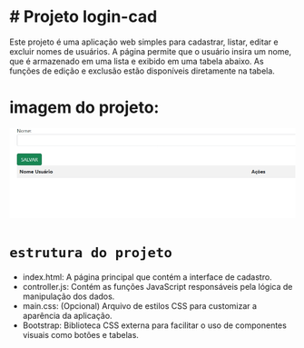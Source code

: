 # # Projeto login-cad
 
Este projeto é uma aplicação web simples para cadastrar, listar, editar e excluir nomes de usuários. A página permite que o usuário insira um nome, que é armazenado em uma lista e exibido em uma tabela abaixo. As funções de edição e exclusão estão disponíveis diretamente na tabela.


# imagem do projeto:
![](cadastro.jpeg)

# ``estrutura do projeto``

* index.html: A página principal que contém a interface de cadastro.
* controller.js: Contém as funções JavaScript responsáveis pela lógica de manipulação dos dados.
* main.css: (Opcional) Arquivo de estilos CSS para customizar a aparência da aplicação.
* Bootstrap: Biblioteca CSS externa para facilitar o uso de componentes visuais como botões e tabelas.






 





